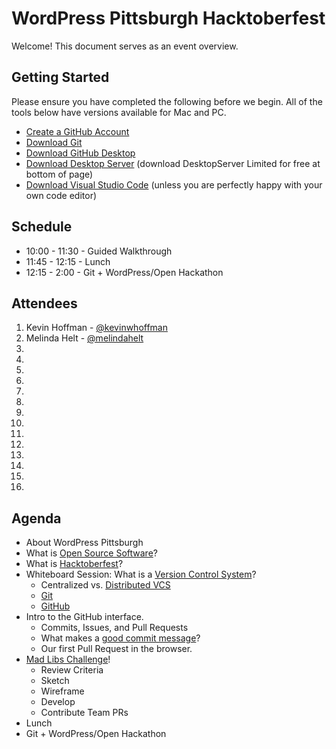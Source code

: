 # WordPress Pittsburgh Hacktoberfest

Welcome! This document serves as an event overview.

## Getting Started

Please ensure you have completed the following before we begin. All of the tools below have versions available for Mac and PC.

- [Create a GitHub Account](https://github.com/)
- [Download Git](https://git-scm.com/)
- [Download GitHub Desktop](https://desktop.github.com/)
- [Download Desktop Server](https://serverpress.com/get-desktopserver/) (download DesktopServer Limited for free at bottom of page)
- [Download Visual Studio Code](https://code.visualstudio.com/download) (unless you are perfectly happy with your own code editor)

## Schedule

- 10:00 - 11:30 - Guided Walkthrough
- 11:45 - 12:15 - Lunch
- 12:15 - 2:00 - Git + WordPress/Open Hackathon

## Attendees

1. Kevin Hoffman - [@kevinwhoffman](https://twitter.com/kevinwhoffman)
2. Melinda Helt - [@melindahelt](https://twitter.com/melindahelt)
3.
4.
5.
6.
7.
8.
9.
10.
11.
12.
13.
14.
15.
16.

## Agenda

- About WordPress Pittsburgh
- What is [Open Source Software](https://en.wikipedia.org/wiki/Open-source_software)?
- What is [Hacktoberfest](https://hacktoberfest.digitalocean.com/)?
- Whiteboard Session: What is a [Version Control System](https://en.wikipedia.org/wiki/Version_control)?
    - Centralized vs. [Distributed VCS](https://en.wikipedia.org/wiki/Distributed_version_control)
    - [Git](https://git-scm.com/)
    - [GitHub](https://github.com/)
- Intro to the GitHub interface.
    - Commits, Issues, and Pull Requests
    - What makes a [good commit message](https://chris.beams.io/posts/git-commit/)?
    - Our first Pull Request in the browser.
- [Mad Libs Challenge](https://kevinwhoffman.github.io/WordPress-Pittsburgh-Hacktoberfest/)!
    - Review Criteria
    - Sketch
    - Wireframe
    - Develop
    - Contribute Team PRs
- Lunch
- Git + WordPress/Open Hackathon
